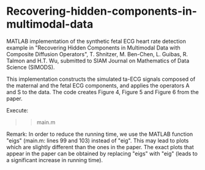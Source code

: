# Recovering-hidden-components-in-multimodal-data
MATLAB implementation of the synthetic fetal ECG heart rate detection example in "Recovering Hidden Components in Multimodal Data with Composite Diffusion Operators", T. Shnitzer, M. Ben-Chen, L. Guibas, R. Talmon and H.T. Wu, submitted to SIAM Journal on Mathematics of Data Science (SIMODS).

This implementation constructs the simulated ta-ECG signals composed of the maternal and the fetal ECG components, and applies the operators A and S to the data.
The code creates Figure 4, Figure 5 and Figure 6 from the paper.

Execute:
>> main.m

Remark: In order to reduce the running time, we use the MATLAB function "eigs" (main.m: lines 99 and 103) instead of "eig". This may lead to plots which are slightly different than the ones in the paper. The exact plots that appear in the paper can be obtained by replacing "eigs" with "eig" (leads to a significant increase in running time).
